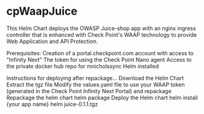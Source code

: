 # cpWaapJuice
This Helm Chart deploys the OWASP Juice-shop app with an nginx ingress controller that is enhanced with Check Point's WAAP technology to provide Web Application and API Protection.

Prerequisites:
Creation of a portal.checkpoint.com account with access to "Infinity Next"
The token for using the Check Point Nano agent
Access to the private docker hub repo for mnicholssync
Helm installed

Instructions for deploying after repackage...
Download the Helm Chart
Extract the tgz file 
Modify the values.yaml file to use your WAAP token (generated in the Check Point Infinity Next Portal) and repackage
Repackage the helm chart
  helm package
Deploy the Helm chart
  helm install {your app name} helm juice-0.1.1.tgz
